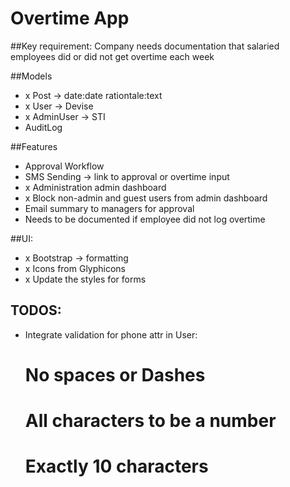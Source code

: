 # Overtime App

##Key requirement: Company needs documentation that salaried employees did or did not get overtime each week

##Models
- x Post -> date:date rationtale:text
- x User -> Devise
- x AdminUser -> STI
- AuditLog

##Features
- Approval Workflow
- SMS Sending -> link to approval or overtime input
- x Administration admin dashboard
- x Block non-admin and guest users from admin dashboard
- Email summary to managers for approval
- Needs to be documented if employee did not log overtime

##UI:
- x Bootstrap -> formatting
- x Icons from Glyphicons
- x Update the styles for forms

## TODOS:
- Integrate validation for phone attr in User:
  # No spaces or Dashes
  # All characters to be a number
  # Exactly 10 characters
